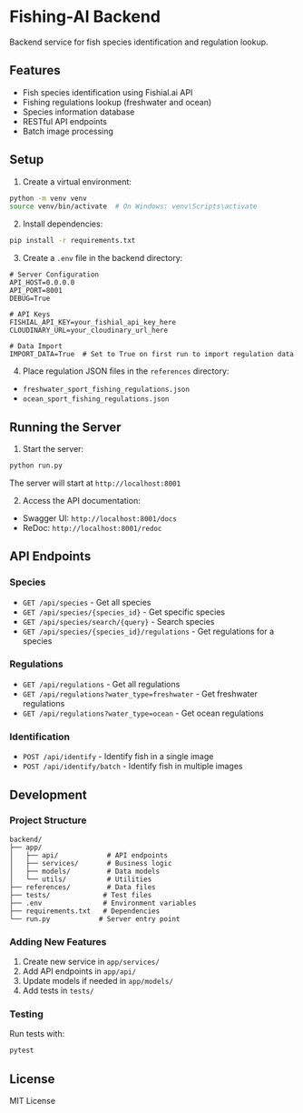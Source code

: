 # Fishing-AI Backend

Backend service for fish species identification and regulation lookup.

## Features

- Fish species identification using Fishial.ai API
- Fishing regulations lookup (freshwater and ocean)
- Species information database
- RESTful API endpoints
- Batch image processing

## Setup

1. Create a virtual environment:
```bash
python -m venv venv
source venv/bin/activate  # On Windows: venv\Scripts\activate
```

2. Install dependencies:
```bash
pip install -r requirements.txt
```

3. Create a `.env` file in the backend directory:
```env
# Server Configuration
API_HOST=0.0.0.0
API_PORT=8001
DEBUG=True

# API Keys
FISHIAL_API_KEY=your_fishial_api_key_here
CLOUDINARY_URL=your_cloudinary_url_here

# Data Import
IMPORT_DATA=True  # Set to True on first run to import regulation data
```

4. Place regulation JSON files in the `references` directory:
- `freshwater_sport_fishing_regulations.json`
- `ocean_sport_fishing_regulations.json`

## Running the Server

1. Start the server:
```bash
python run.py
```

The server will start at `http://localhost:8001`

2. Access the API documentation:
- Swagger UI: `http://localhost:8001/docs`
- ReDoc: `http://localhost:8001/redoc`

## API Endpoints

### Species
- `GET /api/species` - Get all species
- `GET /api/species/{species_id}` - Get specific species
- `GET /api/species/search/{query}` - Search species
- `GET /api/species/{species_id}/regulations` - Get regulations for a species

### Regulations
- `GET /api/regulations` - Get all regulations
- `GET /api/regulations?water_type=freshwater` - Get freshwater regulations
- `GET /api/regulations?water_type=ocean` - Get ocean regulations

### Identification
- `POST /api/identify` - Identify fish in a single image
- `POST /api/identify/batch` - Identify fish in multiple images

## Development

### Project Structure
```
backend/
├── app/
│   ├── api/            # API endpoints
│   ├── services/       # Business logic
│   ├── models/         # Data models
│   └── utils/          # Utilities
├── references/         # Data files
├── tests/             # Test files
├── .env               # Environment variables
├── requirements.txt   # Dependencies
└── run.py            # Server entry point
```

### Adding New Features

1. Create new service in `app/services/`
2. Add API endpoints in `app/api/`
3. Update models if needed in `app/models/`
4. Add tests in `tests/`

### Testing

Run tests with:
```bash
pytest
```

## License

MIT License 